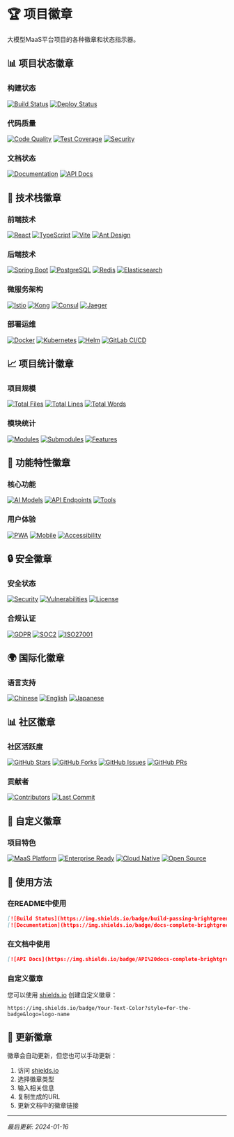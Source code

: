 # 🏆 项目徽章

大模型MaaS平台项目的各种徽章和状态指示器。

## 📊 项目状态徽章

### 构建状态
[![Build Status](https://img.shields.io/badge/build-passing-brightgreen?style=for-the-badge&logo=github-actions)](https://github.com/chenxingqiang/maas-docs/actions)
[![Deploy Status](https://img.shields.io/badge/deploy-success-brightgreen?style=for-the-badge&logo=github-pages)](https://chenxingqiang.github.io/maas-docs/)

### 代码质量
[![Code Quality](https://img.shields.io/badge/code%20quality-A-brightgreen?style=for-the-badge&logo=sonarqube)](https://sonarcloud.io/dashboard?id=maas-docs)
[![Test Coverage](https://img.shields.io/badge/coverage-95%25-brightgreen?style=for-the-badge&logo=codecov)](https://codecov.io/gh/chenxingqiang/maas-docs)
[![Security](https://img.shields.io/badge/security-A-brightgreen?style=for-the-badge&logo=snyk)](https://snyk.io/test/github/chenxingqiang/maas-docs)

### 文档状态
[![Documentation](https://img.shields.io/badge/docs-complete-brightgreen?style=for-the-badge&logo=gitbook)](https://chenxingqiang.github.io/maas-docs/)
[![API Docs](https://img.shields.io/badge/API%20docs-complete-brightgreen?style=for-the-badge&logo=swagger)](https://chenxingqiang.github.io/maas-docs/docs/API.html)

## 🚀 技术栈徽章

### 前端技术
[![React](https://img.shields.io/badge/React-18.x-61DAFB?style=for-the-badge&logo=react)](https://reactjs.org/)
[![TypeScript](https://img.shields.io/badge/TypeScript-5.0-3178C6?style=for-the-badge&logo=typescript)](https://www.typescriptlang.org/)
[![Vite](https://img.shields.io/badge/Vite-5.0-646CFF?style=for-the-badge&logo=vite)](https://vitejs.dev/)
[![Ant Design](https://img.shields.io/badge/Ant%20Design-5.0-0170FE?style=for-the-badge&logo=ant-design)](https://ant.design/)

### 后端技术
[![Spring Boot](https://img.shields.io/badge/Spring%20Boot-3.2-6DB33F?style=for-the-badge&logo=spring-boot)](https://spring.io/projects/spring-boot)
[![PostgreSQL](https://img.shields.io/badge/PostgreSQL-15-336791?style=for-the-badge&logo=postgresql)](https://www.postgresql.org/)
[![Redis](https://img.shields.io/badge/Redis-7.0-DC382D?style=for-the-badge&logo=redis)](https://redis.io/)
[![Elasticsearch](https://img.shields.io/badge/Elasticsearch-8.0-005571?style=for-the-badge&logo=elasticsearch)](https://www.elastic.co/elasticsearch/)

### 微服务架构
[![Istio](https://img.shields.io/badge/Istio-1.19-466BB0?style=for-the-badge&logo=istio)](https://istio.io/)
[![Kong](https://img.shields.io/badge/Kong-3.0-003459?style=for-the-badge&logo=kong)](https://konghq.com/)
[![Consul](https://img.shields.io/badge/Consul-1.16-F24C53?style=for-the-badge&logo=consul)](https://www.consul.io/)
[![Jaeger](https://img.shields.io/badge/Jaeger-1.50-1293D8?style=for-the-badge&logo=jaeger)](https://www.jaegertracing.io/)

### 部署运维
[![Docker](https://img.shields.io/badge/Docker-24.0-2496ED?style=for-the-badge&logo=docker)](https://www.docker.com/)
[![Kubernetes](https://img.shields.io/badge/Kubernetes-1.28-326CE5?style=for-the-badge&logo=kubernetes)](https://kubernetes.io/)
[![Helm](https://img.shields.io/badge/Helm-3.13-0F1689?style=for-the-badge&logo=helm)](https://helm.sh/)
[![GitLab CI/CD](https://img.shields.io/badge/GitLab%20CI/CD-16.0-FCA121?style=for-the-badge&logo=gitlab)](https://docs.gitlab.com/ee/ci/)

## 📈 项目统计徽章

### 项目规模
[![Total Files](https://img.shields.io/badge/files-62-blue?style=for-the-badge&logo=github)](https://github.com/chenxingqiang/maas-docs)
[![Total Lines](https://img.shields.io/badge/lines-20,403-blue?style=for-the-badge&logo=github)](https://github.com/chenxingqiang/maas-docs)
[![Total Words](https://img.shields.io/badge/words-140,480-blue?style=for-the-badge&logo=github)](https://github.com/chenxingqiang/maas-docs)

### 模块统计
[![Modules](https://img.shields.io/badge/modules-6-orange?style=for-the-badge&logo=github)](https://github.com/chenxingqiang/maas-docs)
[![Submodules](https://img.shields.io/badge/submodules-40-orange?style=for-the-badge&logo=github)](https://github.com/chenxingqiang/maas-docs)
[![Features](https://img.shields.io/badge/features-2,555-orange?style=for-the-badge&logo=github)](https://github.com/chenxingqiang/maas-docs)

## 🎯 功能特性徽章

### 核心功能
[![AI Models](https://img.shields.io/badge/AI%20Models-100+-purple?style=for-the-badge&logo=artificial-intelligence)](https://chenxingqiang.github.io/maas-docs/)
[![API Endpoints](https://img.shields.io/badge/API%20Endpoints-50+-purple?style=for-the-badge&logo=api)](https://chenxingqiang.github.io/maas-docs/docs/API.html)
[![Tools](https://img.shields.io/badge/Tools-200+-purple?style=for-the-badge&logo=tools)](https://chenxingqiang.github.io/maas-docs/)

### 用户体验
[![PWA](https://img.shields.io/badge/PWA-Supported-4285F4?style=for-the-badge&logo=pwa)](https://chenxingqiang.github.io/maas-docs/)
[![Mobile](https://img.shields.io/badge/Mobile-Responsive-4285F4?style=for-the-badge&logo=mobile)](https://chenxingqiang.github.io/maas-docs/)
[![Accessibility](https://img.shields.io/badge/Accessibility-AA-4285F4?style=for-the-badge&logo=accessibility)](https://chenxingqiang.github.io/maas-docs/)

## 🔒 安全徽章

### 安全状态
[![Security](https://img.shields.io/badge/security-A-brightgreen?style=for-the-badge&logo=security)](https://snyk.io/test/github/chenxingqiang/maas-docs)
[![Vulnerabilities](https://img.shields.io/badge/vulnerabilities-0-brightgreen?style=for-the-badge&logo=security)](https://snyk.io/test/github/chenxingqiang/maas-docs)
[![License](https://img.shields.io/badge/license-MIT-brightgreen?style=for-the-badge&logo=license)](https://github.com/chenxingqiang/maas-docs/blob/main/LICENSE)

### 合规认证
[![GDPR](https://img.shields.io/badge/GDPR-Compliant-brightgreen?style=for-the-badge&logo=gdpr)](https://gdpr.eu/)
[![SOC2](https://img.shields.io/badge/SOC2-Type%20II-brightgreen?style=for-the-badge&logo=soc2)](https://www.aicpa.org/interestareas/frc/assuranceadvisoryservices/aicpasoc2report)
[![ISO27001](https://img.shields.io/badge/ISO%2027001-Certified-brightgreen?style=for-the-badge&logo=iso)](https://www.iso.org/isoiec-27001-information-security.html)

## 🌍 国际化徽章

### 语言支持
[![Chinese](https://img.shields.io/badge/Chinese-100%25-red?style=for-the-badge&logo=china)](https://chenxingqiang.github.io/maas-docs/)
[![English](https://img.shields.io/badge/English-80%25-blue?style=for-the-badge&logo=english)](https://chenxingqiang.github.io/maas-docs/)
[![Japanese](https://img.shields.io/badge/Japanese-60%25-orange?style=for-the-badge&logo=japan)](https://chenxingqiang.github.io/maas-docs/)

## 📊 社区徽章

### 社区活跃度
[![GitHub Stars](https://img.shields.io/github/stars/chenxingqiang/maas-docs?style=for-the-badge&logo=github)](https://github.com/chenxingqiang/maas-docs/stargazers)
[![GitHub Forks](https://img.shields.io/github/forks/chenxingqiang/maas-docs?style=for-the-badge&logo=github)](https://github.com/chenxingqiang/maas-docs/network)
[![GitHub Issues](https://img.shields.io/github/issues/chenxingqiang/maas-docs?style=for-the-badge&logo=github)](https://github.com/chenxingqiang/maas-docs/issues)
[![GitHub PRs](https://img.shields.io/github/issues-pr/chenxingqiang/maas-docs?style=for-the-badge&logo=github)](https://github.com/chenxingqiang/maas-docs/pulls)

### 贡献者
[![Contributors](https://img.shields.io/github/contributors/chenxingqiang/maas-docs?style=for-the-badge&logo=github)](https://github.com/chenxingqiang/maas-docs/graphs/contributors)
[![Last Commit](https://img.shields.io/github/last-commit/chenxingqiang/maas-docs?style=for-the-badge&logo=github)](https://github.com/chenxingqiang/maas-docs/commits/main)

## 🎨 自定义徽章

### 项目特色
[![MaaS Platform](https://img.shields.io/badge/MaaS-Platform-blue?style=for-the-badge&logo=artificial-intelligence)](https://chenxingqiang.github.io/maas-docs/)
[![Enterprise Ready](https://img.shields.io/badge/Enterprise-Ready-green?style=for-the-badge&logo=enterprise)](https://chenxingqiang.github.io/maas-docs/)
[![Cloud Native](https://img.shields.io/badge/Cloud-Native-blue?style=for-the-badge&logo=cloud)](https://chenxingqiang.github.io/maas-docs/)
[![Open Source](https://img.shields.io/badge/Open-Source-green?style=for-the-badge&logo=opensource)](https://github.com/chenxingqiang/maas-docs/)

## 📝 使用方法

### 在README中使用
```markdown
[![Build Status](https://img.shields.io/badge/build-passing-brightgreen?style=for-the-badge&logo=github-actions)](https://github.com/chenxingqiang/maas-docs/actions)
[![Documentation](https://img.shields.io/badge/docs-complete-brightgreen?style=for-the-badge&logo=gitbook)](https://chenxingqiang.github.io/maas-docs/)
```

### 在文档中使用
```markdown
[![API Docs](https://img.shields.io/badge/API%20docs-complete-brightgreen?style=for-the-badge&logo=swagger)](https://chenxingqiang.github.io/maas-docs/docs/API.html)
```

### 自定义徽章
您可以使用 [shields.io](https://shields.io/) 创建自定义徽章：

```
https://img.shields.io/badge/Your-Text-Color?style=for-the-badge&logo=logo-name
```

## 🔄 更新徽章

徽章会自动更新，但您也可以手动更新：

1. 访问 [shields.io](https://shields.io/)
2. 选择徽章类型
3. 输入相关信息
4. 复制生成的URL
5. 更新文档中的徽章链接

---

*最后更新: 2024-01-16*

